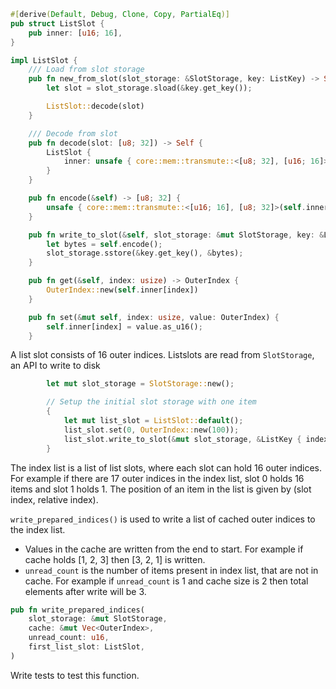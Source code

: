 ```rs
#[derive(Default, Debug, Clone, Copy, PartialEq)]
pub struct ListSlot {
    pub inner: [u16; 16],
}

impl ListSlot {
    /// Load from slot storage
    pub fn new_from_slot(slot_storage: &SlotStorage, key: ListKey) -> Self {
        let slot = slot_storage.sload(&key.get_key());

        ListSlot::decode(slot)
    }

    /// Decode from slot
    pub fn decode(slot: [u8; 32]) -> Self {
        ListSlot {
            inner: unsafe { core::mem::transmute::<[u8; 32], [u16; 16]>(slot) },
        }
    }

    pub fn encode(&self) -> [u8; 32] {
        unsafe { core::mem::transmute::<[u16; 16], [u8; 32]>(self.inner) }
    }

    pub fn write_to_slot(&self, slot_storage: &mut SlotStorage, key: &ListKey) {
        let bytes = self.encode();
        slot_storage.sstore(&key.get_key(), &bytes);
    }

    pub fn get(&self, index: usize) -> OuterIndex {
        OuterIndex::new(self.inner[index])
    }

    pub fn set(&mut self, index: usize, value: OuterIndex) {
        self.inner[index] = value.as_u16();
    }
```

A list slot consists of 16 outer indices. Listslots are read from `SlotStorage`, an API to write to disk

```rs
        let mut slot_storage = SlotStorage::new();

        // Setup the initial slot storage with one item
        {
            let mut list_slot = ListSlot::default();
            list_slot.set(0, OuterIndex::new(100));
            list_slot.write_to_slot(&mut slot_storage, &ListKey { index: 0 });
        }
```

The index list is a list of list slots, where each slot can hold 16 outer indices. For example if there are 17 outer indices in the index list, slot 0 holds 16 items and slot 1 holds 1. The position of an item in the list is given by (slot index, relative index).

`write_prepared_indices()` is used to write a list of cached outer indices to the index list.

- Values in the cache are written from the end to start. For example if cache holds [1, 2, 3] then [3, 2, 1] is written.
- `unread_count` is the number of items present in index list, that are not in cache. For example if `unread_count` is 1 and cache size is 2 then total elements after write will be 3.

```rs
pub fn write_prepared_indices(
    slot_storage: &mut SlotStorage,
    cache: &mut Vec<OuterIndex>,
    unread_count: u16,
    first_list_slot: ListSlot,
)
```

Write tests to test this function.
